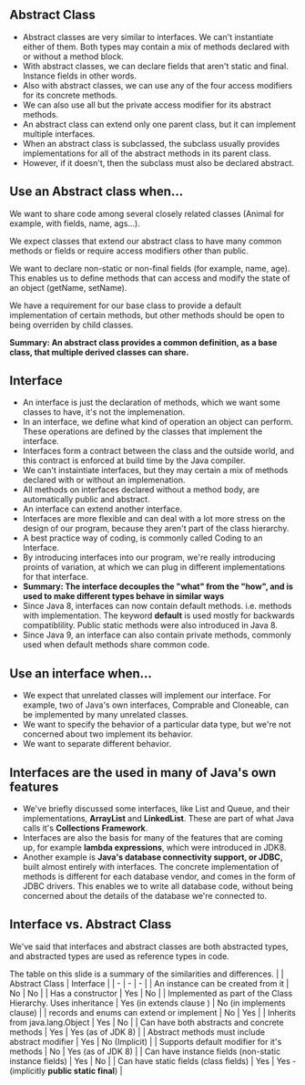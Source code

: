 ## Abstract Class
- Abstract classes are very similar to interfaces. We can't instantiate either of them. Both types may contain a mix of methods declared with or without a method block.
- With abstract classes, we can declare fields that aren't static and final. Instance fields in other words.
- Also with abstract classes, we can use any of the four access modifiers for its concrete methods.
- We can also use all but the private access modifier for its abstract methods.
- An abstract class can extend only one parent class, but it can implement multiple interfaces.
- When an abstract class is subclassed, the subclass usually provides implementations for all of the abstract methods in its parent class.
- However, if it doesn't, then the subclass must also be declared abstract.

## Use an Abstract class when...
We want to share code among several closely related classes (Animal for example, with fields, name, ags...).

We expect classes that extend our abstract class to have many common methods or fields or require access modifiers other than public.

We want to declare non-static or non-final fields (for example, name, age). This enables us to define methods that can access and modify the state of an object (getName, setName).

We have a requirement for our base class to provide a default implementation of certain methods, but other methods should be open to being overriden by child classes.

<b>Summary: An abstract class provides a common definition, as a base class, that multiple derived classes can share.</b>

## Interface
- An interface is just the declaration of methods, which we want some classes to have, it's not the implemenation.
- In an interface, we define what kind of operation an object can perform. These operations are defined by the classes that implement the interface.
- Interfaces form a contract between the class and the outside world, and this contract is enforced at build time by the Java compiler.
- We can't instaintiate interfaces, but they may certain a mix of methods declared with or without an implemenation.
- All methods on interfaces declared without a method body, are automatically public and abstract.
- An interface can extend another interface.
- Interfaces are more flexible and can deal with a lot more stress on the design of our program, because they aren't part of the class hierarchy.
- A best practice way of coding, is commonly called Coding to an Interface.
- By introducing interfaces into our program, we're really introducing proints of variation, at which we can plug in different implementations for that interface.
- <b>Summary: The interface decouples the "what" from the "how", and is used to make different types behave in similar ways</b>
- Since Java 8, interfaces can now contain default methods. i.e. methods with implementation. The keyword <b>default</b> is used mostly for backwards compatiblility. Public static methods were also introduced in Java 8.
- Since Java 9, an interface can also contain private methods, commonly used when default methods share common code.

## Use an interface when...
- We expect that unrelated classes will implement our interface. For example, two of Java's own interfaces, Comprable and Cloneable, can be implemented by many unrelated classes.
- We want to specify the behavior of a particular data type, but we're not concerned about two implement its behavior.
- We want to separate different behavior.

## Interfaces are the used in many of Java's own features
- We've briefly discussed some interfaces, like List and Queue, and their implementations, <b>ArrayList</b> and <b>LinkedList</b>. These are part of what Java calls it's <b>Collections Framework</b>.
- Interfaces are also the basis for many of the features that are coming up, for example <b>lambda expressions</b>, which were introduced in JDK8.
- Another example is <b>Java's database connectivity support, or JDBC,</b> built almost entirely with interfaces. The concrete implementation of methods is different for each database vendor, and comes in the form of JDBC drivers. This enables we to write all database code, without being concerned about the details of the database we're connected to.

## Interface vs. Abstract Class
We've said that interfaces and abstract classes are both abstracted types, and abstracted types are used as reference types in code.

The table on this slide is a summary of the similarities and differences.
| | Abstract Class | Interface |
| - | - | - |
| An instance can be created from it | No | No |
| Has a constructor | Yes | No |
| Implemented as part of the Class Hierarchy. Uses inheritance | Yes (in extends clause ) | No (in implements clause) |
| records and enums can extend or implement | No | Yes |
| Inherits from java.lang.Object | Yes | No |
| Can have both abstracts and concrete methods | Yes | Yes (as of JDK 8) |
| Abstract methods must include abstract modifier | Yes | No (Implicit) |
| Supports default modifier for it's methods | No | Yes (as of JDK 8) |
| Can have instance fields (non-static instance fields) | Yes | No |
| Can have static fields (class fields) | Yes | Yes - (implicitly <b>public static final</b>) |

